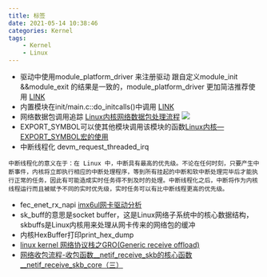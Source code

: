 ```yaml
---
title: 标签
date: 2021-05-14 10:38:46
categories: Kernel
tags: 
    - Kernel
    - Linux 
---
```


* 驱动中使用module_platform_driver 来注册驱动 跟自定义module_init &&module_exit 的结果是一致的，module_platform_driver 更加简洁推荐使用 [LINK](https://blog.csdn.net/qq_37858386/article/details/79825717)
* 内置模块在init/main.c::do_initcalls()中调用 [LINK](https://www.coder.work/article/162590)
* 网络数据包调用追踪 [Linux内核网络数据包处理流程](https://zhuanlan.zhihu.com/p/344526925)
![](https://pic3.zhimg.com/80/v2-ccbb96c53bbe25ec26a28b419442c4e2_720w.jpg)
* EXPORT_SYMBOL可以使其他模块调用该模块的函数[Linux内核—EXPORT_SYMBOL宏的使用](https://blog.csdn.net/zengxianyang/article/details/50611828)
* 中断线程化 devm_request_threaded_irq
```
中断线程化的意义在于：在 Linux 中，中断具有最高的优先级。不论在任何时刻，只要产生中断事件，内核将立即执行相应的中断处理程序，等到所有挂起的中断和软中断处理完毕后才能执行正常的任务，因此有可能造成实时任务得不到及时的处理。中断线程化之后，中断将作为内核线程运行而且被赋予不同的实时优先级，实时任务可以有比中断线程更高的优先级。
```  
* fec_enet_rx_napi [imx6ul网卡驱动分析](https://blog.csdn.net/fengyuwuzu0519/article/details/115033204)
* sk_buff的意思是socket buffer，这是Linux网络子系统中的核心数据结构，skbuffs是Linux内核用来处理从网卡传来的网络包的缓冲
* 内核HexBuffer打印print_hex_dump
* [linux kernel 网络协议栈之GRO(Generic receive offload)](https://abcdxyzk.github.io/blog/2015/04/18/kernel-net-gro/)
* [网络收包流程-收包函数__netif_receive_skb的核心函数__netif_receive_skb_core（三）](https://blog.csdn.net/hzj_001/article/details/104327771)


